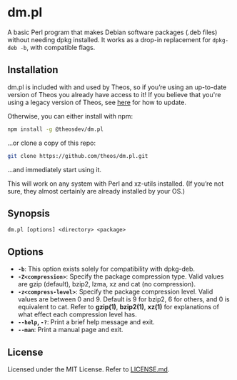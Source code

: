 # dm.pl
A basic Perl program that makes Debian software packages (.deb files) without needing dpkg installed. It works as a drop-in replacement for `dpkg-deb -b`, with compatible flags.

## Installation
dm.pl is included with and used by Theos, so if you’re using an up-to-date version of Theos you already have access to it! If you believe that you're using a legacy version of Theos, see [here](https://theos.dev/docs/upgrading-from-legacy-theos) for how to update.

Otherwise, you can either install with npm:

```bash
npm install -g @theosdev/dm.pl
```

…or clone a copy of this repo:

```bash
git clone https://github.com/theos/dm.pl.git
```

…and immediately start using it.

This will work on any system with Perl and xz-utils installed. (If you’re not sure, they almost certainly are already installed by your OS.)

## Synopsis
```
dm.pl [options] <directory> <package>
```

## Options
* **`-b`**: This option exists solely for compatibility with dpkg-deb.
* **`-Z<compression>`**: Specify the package compression type. Valid values are gzip (default), bzip2, lzma, xz and cat (no compression).
* **`-z<compress-level>`**: Specify the package compression level. Valid values are between 0 and 9. Default is 9 for bzip2, 6 for others, and 0 is equivalent to cat. Refer to **gzip(1)**, **bzip2(1)**, **xz(1)** for explanations of what effect each compression level has.
* **`--help`, `-?`**: Print a brief help message and exit.
* **`--man`**: Print a manual page and exit.

## License
Licensed under the MIT License. Refer to [LICENSE.md](LICENSE.md).
